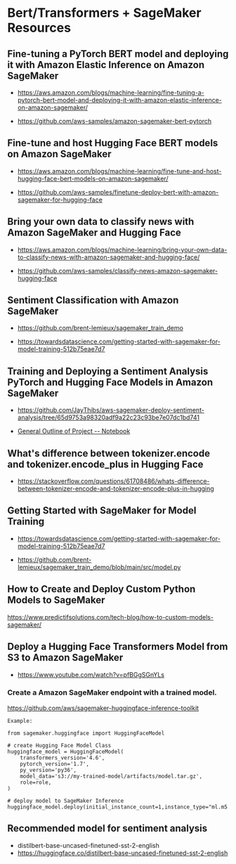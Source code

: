 # Bert/Transformers + SageMaker Resources

## Fine-tuning a PyTorch BERT model and deploying it with Amazon Elastic Inference on Amazon SageMaker

* https://aws.amazon.com/blogs/machine-learning/fine-tuning-a-pytorch-bert-model-and-deploying-it-with-amazon-elastic-inference-on-amazon-sagemaker/

* https://github.com/aws-samples/amazon-sagemaker-bert-pytorch

## Fine-tune and host Hugging Face BERT models on Amazon SageMaker

* https://aws.amazon.com/blogs/machine-learning/fine-tune-and-host-hugging-face-bert-models-on-amazon-sagemaker/

* https://github.com/aws-samples/finetune-deploy-bert-with-amazon-sagemaker-for-hugging-face

## Bring your own data to classify news with Amazon SageMaker and Hugging Face

* https://aws.amazon.com/blogs/machine-learning/bring-your-own-data-to-classify-news-with-amazon-sagemaker-and-hugging-face/

* https://github.com/aws-samples/classify-news-amazon-sagemaker-hugging-face

## Sentiment Classification with Amazon SageMaker

* https://github.com/brent-lemieux/sagemaker_train_demo

* https://towardsdatascience.com/getting-started-with-sagemaker-for-model-training-512b75eae7d7

## Training and Deploying a Sentiment Analysis PyTorch and Hugging Face Models in Amazon SageMaker

* https://github.com/JayThibs/aws-sagemaker-deploy-sentiment-analysis/tree/65d9753a98320adf9a22c23c93be7e07dc1bd741

* [General Outline of Project -- Notebook](https://github.com/JayThibs/aws-sagemaker-deploy-sentiment-analysis/blob/65d9753a98320adf9a22c23c93be7e07dc1bd741/SageMaker%20Project.ipynb)

## What's difference between tokenizer.encode and tokenizer.encode_plus in Hugging Face

* https://stackoverflow.com/questions/61708486/whats-difference-between-tokenizer-encode-and-tokenizer-encode-plus-in-hugging

## Getting Started with SageMaker for Model Training

* https://towardsdatascience.com/getting-started-with-sagemaker-for-model-training-512b75eae7d7

* https://github.com/brent-lemieux/sagemaker_train_demo/blob/main/src/model.py

## How to Create and Deploy Custom Python Models to SageMaker

https://www.predictifsolutions.com/tech-blog/how-to-custom-models-sagemaker/

## Deploy a Hugging Face Transformers Model from S3 to Amazon SageMaker
* https://www.youtube.com/watch?v=pfBGgSGnYLs

### Create a Amazon SageMaker endpoint with a trained model.
https://github.com/aws/sagemaker-huggingface-inference-toolkit


```
Example:

from sagemaker.huggingface import HuggingFaceModel

# create Hugging Face Model Class
huggingface_model = HuggingFaceModel(
    transformers_version='4.6',
    pytorch_version='1.7',
    py_version='py36',
    model_data='s3://my-trained-model/artifacts/model.tar.gz',
    role=role,
)

# deploy model to SageMaker Inference
huggingface_model.deploy(initial_instance_count=1,instance_type="ml.m5.xlarge")
```

## Recommended model for sentiment analysis
* distilbert-base-uncased-finetuned-sst-2-english
* https://huggingface.co/distilbert-base-uncased-finetuned-sst-2-english
